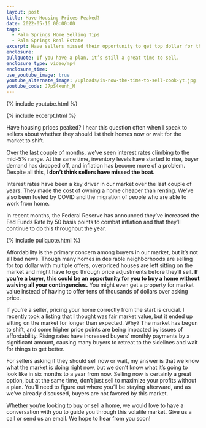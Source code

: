 ```yaml
---
layout: post
title: Have Housing Prices Peaked?
date: 2022-05-16 00:00:00
tags:
  - Palm Springs Home Selling Tips
  - Palm Springs Real Estate
excerpt: Have sellers missed their opportunity to get top dollar for their homes?
enclosure:
pullquote: If you have a plan, it’s still a great time to sell.
enclosure_type: video/mp4
enclosure_time:
use_youtube_image: true
youtube_alternate_image: /uploads/is-now-the-time-to-sell-cook-yt.jpg
youtube_code: J7pS4xunh_M
---
```

{% include youtube.html %}

{% include excerpt.html %}

Have housing prices peaked? I hear this question often when I speak to sellers about whether they should list their homes now or wait for the market to shift.

Over the last couple of months, we’ve seen interest rates climbing to the mid-5% range. At the same time, inventory levels have started to rise, buyer demand has dropped off, and inflation has become more of a problem. Despite all this, **I don’t think sellers have missed the boat.&nbsp;**

Interest rates have been a key driver in our market over the last couple of years. They made the cost of owning a home cheaper than renting. We’ve also been fueled by COVID and the migration of people who are able to work from home.&nbsp;

In recent months, the Federal Reserve has announced they’ve increased the Fed Funds Rate by 50 basis points to combat inflation and that they’ll continue to do this throughout the year.

{% include pullquote.html %}

Affordability is the primary concern among buyers in our market, but it’s not all bad news. Though many homes in desirable neighborhoods are selling for top dollar with multiple offers, overpriced houses are left sitting on the market and might have to go through price adjustments before they’ll sell. **If you’re a buyer,** **this could be an opportunity for you to buy a home without waiving all your contingencies.** You might even get a property for market value instead of having to offer tens of thousands of dollars over asking price.

If you’re a seller, pricing your home correctly from the start is crucial. I recently took a listing that I thought was fair market value, but it ended up sitting on the market for longer than expected. Why? The market has begun to shift, and some higher price points are being impacted by issues of affordability. Rising rates have increased buyers’ monthly payments by a significant amount, causing many buyers to retreat to the sidelines and wait for things to get better.

For sellers asking if they should sell now or wait, my answer is that we know what the market is doing right now, but we don’t know what it’s going to look like in six months to a year from now. Selling now is certainly a great option, but at the same time, don’t just sell to maximize your profits without a plan. You’ll need to figure out where you’ll be staying afterward, and as we’ve already discussed, buyers are not favored by this market.

Whether you’re looking to buy or sell a home, we would love to have a conversation with you to guide you through this volatile market. Give us a call or send us an email. We hope to hear from you soon\!
